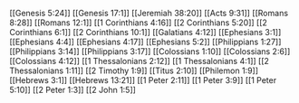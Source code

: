 [[Genesis 5:24]]
[[Genesis 17:1]]
[[Jeremiah 38:20]]
[[Acts 9:31]]
[[Romans 8:28]]
[[Romans 12:1]]
[[1 Corinthians 4:16]]
[[2 Corinthians 5:20]]
[[2 Corinthians 6:1]]
[[2 Corinthians 10:1]]
[[Galatians 4:12]]
[[Ephesians 3:1]]
[[Ephesians 4:4]]
[[Ephesians 4:17]]
[[Ephesians 5:2]]
[[Philippians 1:27]]
[[Philippians 3:14]]
[[Philippians 3:17]]
[[Colossians 1:10]]
[[Colossians 2:6]]
[[Colossians 4:12]]
[[1 Thessalonians 2:12]]
[[1 Thessalonians 4:1]]
[[2 Thessalonians 1:11]]
[[2 Timothy 1:9]]
[[Titus 2:10]]
[[Philemon 1:9]]
[[Hebrews 3:1]]
[[Hebrews 13:21]]
[[1 Peter 2:11]]
[[1 Peter 3:9]]
[[1 Peter 5:10]]
[[2 Peter 1:3]]
[[2 John 1:5]]
